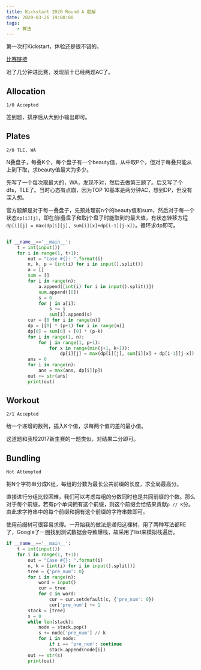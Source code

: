 ```yaml
---
title: Kickstart 2020 Round A 题解
date: 2020-03-26 19:00:00
tags:
	- 算法
---
```


第一次打Kickstart，体验还是很不错的。

<!-- more -->

[比赛链接](https://codingcompetitions.withgoogle.com/kickstart/round/000000000019ffc7)

迟了几分钟进比赛，发现前十已经两题AC了。

## Allocation

`1/0 Accepted`

签到题，排序后从大到小输出即可。

## Plates

`2/0 TLE, WA`

N叠盘子，每叠K个，每个盘子有一个beauty值，从中取P个，但对于每叠只能从上到下取，求beauty值最大为多少。

先写了一个每次取最大的，WA，发现不对，然后去做第三题了。后又写了个dfs，TLE了。当时心态有点崩，因为TOP 10基本是两分钟AC，想到DP，但没有深入想。

官方题解是对于每一叠盘子，先预处理前n个的beauty值和sum，然后对于每一个状态`dp[i][j]`，即在前i叠盘子和取j个盘子时能取到的最大值，有状态转移方程`dp[i][j] = max(dp[i][j], sum[i][x]+dp[i-1][j-x])`。循环求dp即可。

```python

if __name__=='__main__':
    t = int(input())
    for i in range(1, t+1):
        out = "Case #{}: ".format(i)
        n, k, p = [int(i) for i in input().split()]
        a = []
        sum = []
        for i in range(n):
            a.append([int(i) for i in input().split()])
            sum.append([0])
            s = 0
            for j in a[i]:
                s += j
                sum[i].append(s)
        cur = [0 for i in range(n)]
        dp = [[0] * (p+1) for i in range(n)]
        dp[0] = sum[0] + [0] * (p-k)
        for i in range(1, n):
            for j in range(1, p+1):
                for x in range(min(j+1, k+1)):
                    dp[i][j] = max(dp[i][j], sum[i][x] + dp[i-1][j-x])
        ans = 0
        for i in range(n):
            ans = max(ans, dp[i][p])
        out += str(ans)
        print(out)
```

## Workout

`2/1 Accepted`

给一个递增的数列，插入K个值，求每两个值的差的最小值。

这道题和我校2017新生赛的一题类似，对结果二分即可。

## Bundling

`Not Attempted`

把N个字符串分成K组，每组的分数为最长公共前缀的长度，求全局最高分。

直接进行分组比较困难，我们可以考虑每组的分数同时也是共同前缀的个数。那么对于每个前缀，若有p个单词拥有这个前缀，则这个前缀会给结果贡献`p // K`分。由此求字符串中的每个前缀和拥有这个前缀的字符串数即可。

使用前缀树可很容易求得。一开始我的做法是递归这棵树，用了两种写法都RE了，Google了一圈找到测试数据会导致爆栈，故采用了list来模拟栈遍历。

```python
if __name__=='__main__':
    t = int(input())
    for i in range(1, t+1):
        out = "Case #{}: ".format(i)
        n, k = [int(i) for i in input().split()]
        tree = {'pre_num': 0}
        for i in range(n):
            word = input()
            cur = tree
            for c in word:
                cur = cur.setdefault(c, {'pre_num': 0})
                cur['pre_num'] += 1
        stack = [tree]
        s = 0
        while len(stack):
            node = stack.pop()
            s += node['pre_num'] // k
            for i in node:
                if i == 'pre_num': continue
                stack.append(node[i])
        out += str(s)
        print(out)

```

